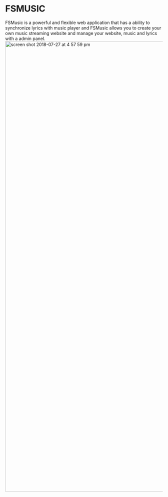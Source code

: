 # FSMUSIC
FSMusic is a powerful and flexible web application that has a ability to synchronize lyrics with music player and FSMusic allows you to create your own music streaming website and manage your website, music and lyrics with a admin panel.
<img width="1440" alt="screen shot 2018-07-27 at 4 57 59 pm" src="https://user-images.githubusercontent.com/41792322/43325657-f28f69ce-91bf-11e8-9b19-f43674ea3029.png">


